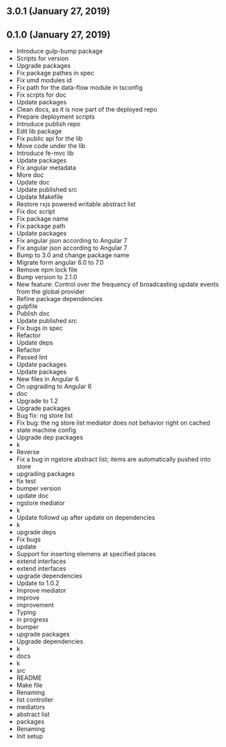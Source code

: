 ## 3.0.1 (January 27, 2019)


## 0.1.0 (January 27, 2019)
  - Introduce gulp-bump package
  - Scripts for version
  - Upgrade packages
  - Fix package pathes in spec
  - Fix umd modules id
  - Fix path for the data-flow module in tsconfig
  - Fix scrpts for doc
  - Update packages
  - Clean docs, as it is now part of the deployed repo
  - Prepare deployment scripts
  - Introduce publish repo
  - Edit lib package
  - Fix public api for the lib
  - Move code under the lib
  - Introduce fe-mvc lib
  - Update packages
  - Fix angular metadata
  - More doc
  - Update doc
  - Update published src
  - Update Makefile
  - Restore rxjs powered writable abstract list
  - Fix doc script
  - Fix package name
  - Fix package path
  - Update packages
  - Fix angular json according to Angular 7
  - Fix angular json according to Angular 7
  - Bump to 3.0 and change package name
  - Migrate form angular 6.0 to 7.0
  - Remove npm lock file
  - Bump version to 2.1.0
  - New feature: Control over the frequency of broadcasting update events from the global provider
  - Refine package dependencies
  - gulpfile
  - Publish doc
  - Update published src
  - Fix bugs in spec
  - Refactor
  - Update deps
  - Refactor
  - Passed lint
  - Update packages
  - Update packages
  - New files in Angular 6
  - On upgrading to Angular 6
  - doc
  - Upgrade to 1.2
  - Upgrade packages
  - Bug fix: ng store list
  - Fix bug: the ng store list mediator does not behavior right on cached
  - state machine config
  - Upgrade dep packages
  - k
  - Reverse
  - Fix a bug in ngstore abstract list; items are automatically pushed into store
  - upgrading packages
  - fix test
  - bumper version
  - update doc
  - ngstore mediator
  - k
  - Update followd up after update on dependencies
  - k
  - upgrade deps
  - Fix bugs
  - update
  - Support for inserting elemens at specified places
  - extend interfaces
  - extend interfaces
  - upgrade dependencies
  - Update to 1.0.2
  - Improve mediator
  - improve
  - improvement
  - Typing
  - in progress
  - bumper
  - upgrade packages
  - Upgrade dependencies
  - k
  - docs
  - k
  - src
  - README
  - Make file
  - Renaming
  - list controller
  - mediators
  - abstract list
  - packages
  - Renaming
  - Init setup

